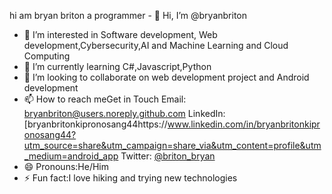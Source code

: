 hi am bryan briton a programmer - 👋 Hi, I’m @bryanbriton
- 👀 I’m interested in Software development, Web development,Cybersecurity,AI and Machine Learning and Cloud Computing 
- 🌱 I’m currently learning C#,Javascript,Python
- 💞️ I’m looking to collaborate on web development project  and Android development 
- 📫 How to reach meGet in Touch
 Email: [bryanbriton@users.noreply.github.com](mailto:bryanbriton@users.noreply.github.com)
       LinkedIn: [bryanbritonkipronosang44https://www.linkedin.com/in/bryanbritonkipronosang44?utm_source=share&utm_campaign=share_via&utm_content=profile&utm_medium=android_app
       Twitter: [@briton_bryan](https://twitter.com/@briton_bryan)
- 😄 Pronouns:He/Him
- ⚡ Fun fact:I love hiking and trying new technologies 

<!---
bryanbriton/bryanbriton is a ✨ special ✨ repository because its `README.md` (this file) appears on your GitHub profile.
You can click the Preview link to take a look at your changes.
--->
